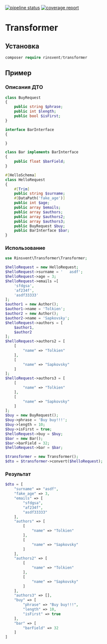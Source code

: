 [![pipeline status](https://git.rinsvent.ru/rinsvent/transformer/badges/master/pipeline.svg)](https://git.rinsvent.ru/rinsvent/transformer/-/commits/master)
[![coverage report](https://git.rinsvent.ru/rinsvent/transformer/badges/master/coverage.svg)](https://git.rinsvent.ru/rinsvent/transformer/-/commits/master)

Transformer
===

## Установка
```php
composer require rinsvent/transformer
```

## Пример

### Описания ДТО
```php
class BuyRequest
{
    public string $phrase;
    public int $length;
    public bool $isFirst;
}

interface BarInterface
{

}

class Bar implements BarInterface
{
    public float $barField;
}

#[HelloSchema]
class HelloRequest
{
    #[Trim]
    public string $surname;
    #[DataPath('fake_age')]
    public int $age;
    public array $emails;
    public array $authors;
    public array $authors2;
    public array $authors3;
    public BuyRequest $buy;
    public BarInterface $bar;
}
```
### Использование
```php
use Rinsvent\Transformer\Transformer;

$helloRequest = new HelloRequest;
$helloRequest->surname = '   asdf';
$helloRequest->age = 3;
$helloRequest->emails =[
    'sfdgsa',
    'af234f',
    'asdf33333'
];
$author1 = new Author();
$author1->name = 'Tolkien';
$author2 = new Author();
$author2->name = 'Sapkovsky';
$helloRequest->authors = [
    $author1,
    $author2
];
$helloRequest->authors2 = [
    [
        "name" => "Tolkien"
    ],
    [
        "name" => "Sapkovsky"
    ]
];
$helloRequest->authors3 = [
    [
        "name" => "Tolkien"
    ],
    [
        "name" => "Sapkovsky"
    ]
];
$buy = new BuyRequest();
$buy->phrase = 'Buy buy!!!';
$buy->length = 10;
$buy->isFirst = true;
$helloRequest->buy = $buy;
$bar = new Bar();
$bar->barField = 32;
$helloRequest->bar = $bar;

$transformer = new Transformer();
$dto = $transformer->convert($helloRequest);
```
### Результат
```php
$dto = [
    "surname" => "asdf",
    "fake_age" => 3,
    "emails" => [
        "sfdgsa",
        "af234f",
        "asdf33333"
    ],
    "authors" => [
        [
            "name" => "Tolkien"
        ],
        [
            "name" => "Sapkovsky"
        ]
    ],
    "authors2" => [
        [
            "name" => "Tolkien"
        ],
        [
            "name" => "Sapkovsky"
        ]
    ],
    "authors3" => [],
    "buy" => [
        "phrase" => "Buy buy!!!",
        "length" => 10,
        "isFirst" => true
    ],
    "bar" => [
        "barField" => 32
    ]
]
```

